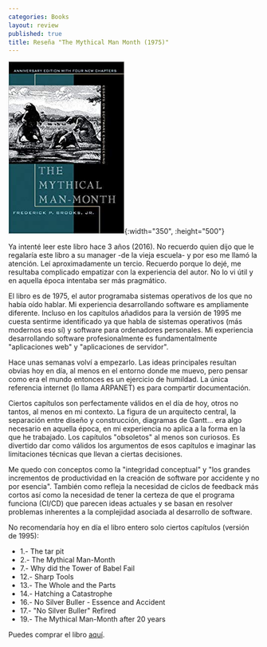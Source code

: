 ```yaml
---
categories: Books
layout: review
published: true
title: Reseña "The Mythical Man Month (1975)"
---
```

![](/assets/themythicalmanmonthessaysonsoftwareengineering.jpg){:width="350", :height="500"}

Ya intenté leer este libro hace 3 años (2016). No recuerdo quien dijo que le regalaría este libro a su manager -de la vieja escuela- y por eso me llamó la atención. Leí aproximadamente un tercio. Recuerdo porque lo dejé, me resultaba complicado empatizar con la experiencia del autor. No lo vi útil y en aquella época intentaba ser más pragmático.

El libro es de 1975, el autor programaba sistemas operativos de los que no había oído hablar. Mi experiencia desarrollando software es ampliamente diferente. Incluso en los capítulos añadidos para la versión de 1995 me cuesta sentirme identificado ya que habla de sistemas operativos (más modernos eso sí) y software para ordenadores personales. Mi experiencia desarrollando software profesionalmente es fundamentalmente "aplicaciones web" y "aplicaciones de servidor".

Hace unas semanas volví a empezarlo. Las ideas principales resultan obvias hoy en día, al menos en el entorno donde me muevo, pero pensar como era el mundo entonces es un ejercicio de humildad. La única referencia internet (lo llama ARPANET) es para compartir documentación.

Ciertos capítulos son perfectamente válidos en el día de hoy, otros no tantos, al menos en mi contexto. La figura de un arquitecto central, la separación entre diseño y construcción, diagramas de Gantt... era algo necesario en aquella época, en mi experiencia no aplica a la forma en la que he trabajado. Los capítulos "obsoletos" al menos son curiosos. Es divertido dar como válidos los argumentos de esos capítulos e imaginar las limitaciones técnicas que llevan a ciertas decisiones.

Me quedo con conceptos como la "integridad conceptual" y "los grandes incrementos de productividad en la creación de software por accidente y no por esencia". También como refleja la necesidad de ciclos de feedback más cortos así como la necesidad de tener la certeza de que el programa funciona (CI/CD) que parecen ideas actuales y se basan en resolver problemas inherentes a la complejidad asociada al desarrollo de software.

No recomendaría hoy en día el libro entero solo ciertos capítulos (versión de 1995):

* 1.- The tar pit
* 2.- The Mythical Man-Month
* 7.- Why did the Tower of Babel Fail
* 12.- Sharp Tools
* 13.- The Whole and the Parts
* 14.- Hatching a Catastrophe
* 16.- No Silver Buller - Essence and Accident
* 17.- "No Silver Buller" Refired
* 19.- The Mythical Man-Month after 20 years

Puedes comprar el libro [aquí](https://amazon.es/dp/0201835959).

